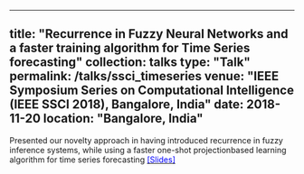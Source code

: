 
---
title: "Recurrence in Fuzzy Neural Networks and a faster training algorithm for Time Series forecasting"
collection: talks
type: "Talk"
permalink: /talks/ssci_timeseries
venue: "IEEE Symposium Series on Computational Intelligence (IEEE SSCI 2018), Bangalore, India"
date: 2018-11-20
location: "Bangalore, India"
---

Presented our novelty approach in having introduced recurrence in fuzzy inference systems, while using a faster one-shot projectionbased learning algorithm for time series forecasting [<span style="color:blue">[Slides]</span>](https://shubhangighosh.github.io/files/SSCI_PresentationFinal.pdf)
 
